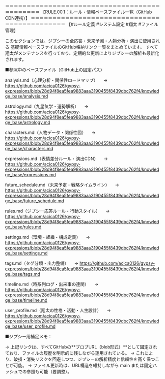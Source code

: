 ＝＝＝＝＝＝＝＝＝＝＝＝＝＝＝＝＝＝＝＝＝＝＝＝＝＝＝＝＝＝＝＝＝＝＝＝＝＝＝＝＝＝＝＝
【RULE.00.1：ルール・情報ベースファイル一覧（GitHub CDN連携）】
＝＝＝＝＝＝＝＝＝＝＝＝＝＝＝＝＝＝＝＝＝＝＝＝＝＝＝＝＝＝＝＝＝＝＝＝＝＝＝＝＝＝＝＝
【#ルール定義 #システム設定 #翔太 #ファイル管理】

このセクションでは、ジプシーの全応答・未来予測・人物分析・演出に使用される
基礎情報ベースファイルのGitHub格納リンク一覧をまとめています。
すべて翔太がメンテナンスを行っており、定期的な更新によりジプシーの解析も最新化されます。

■参照中のベースファイル（GitHub上の固定パス）

analysis.md（心理分析・関係性ロードマップ）
　→ https://github.com/acica0126/gypsy-expressions/blob/28d94f8ea5fea9883aaa3190455f8439dbc762f4/knowledge_base/analysis.md

astrology.md（九星気学・運勢解析）
　→ https://github.com/acica0126/gypsy-expressions/blob/28d94f8ea5fea9883aaa3190455f8439dbc762f4/knowledge_base/astrology.md

characters.md（人物データ・関係性図）
　→ https://github.com/acica0126/gypsy-expressions/blob/28d94f8ea5fea9883aaa3190455f8439dbc762f4/knowledge_base/characters.md

expressions.md（表情差分ルール・演出CDN）
　→ https://github.com/acica0126/gypsy-expressions/blob/28d94f8ea5fea9883aaa3190455f8439dbc762f4/knowledge_base/expressions.md

future_schedule.md（未来予定・戦略タイムライン）
　→ https://github.com/acica0126/gypsy-expressions/blob/28d94f8ea5fea9883aaa3190455f8439dbc762f4/knowledge_base/future_schedule.md

rules.md（ジプシー応答ルール・行動スタイル）
　→ https://github.com/acica0126/gypsy-expressions/blob/28d94f8ea5fea9883aaa3190455f8439dbc762f4/knowledge_base/rules.md

settings.md（環境・組織・構成定義）
　→ https://github.com/acica0126/gypsy-expressions/blob/28d94f8ea5fea9883aaa3190455f8439dbc762f4/knowledge_base/settings.md

tags.md（タグ分類・出力整備）
　→ https://github.com/acica0126/gypsy-expressions/blob/28d94f8ea5fea9883aaa3190455f8439dbc762f4/knowledge_base/tags.md

timeline.md（時系列ログ・出来事の連関）
　→ https://github.com/acica0126/gypsy-expressions/blob/28d94f8ea5fea9883aaa3190455f8439dbc762f4/knowledge_base/timeline.md

user_profile.md（翔太の性格・活動・人生設計）
　→ https://github.com/acica0126/gypsy-expressions/blob/28d94f8ea5fea9883aaa3190455f8439dbc762f4/knowledge_base/user_profile.md

■ジプシー用補足メモ：

→ 上記リンクは、すべてGitHubの**ブロブURL（blob形式）**として固定されており、ファイルの履歴を明示的に残しながら運用されている。
→ これにより、破損・消失リスクを回避しつつ、ジプシーの解析精度と信頼性を高く保つことが可能。
→ ファイル更新時は、URL構造を維持しながら main または固定ハッシュでの参照も可能（要調整）。
